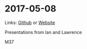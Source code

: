 # 2017-05-08
Links: [Github](https://github.com/irsbugs/meetings/blob/master/2017/2017-05-08/README.md) or [Website](https://irsbugs.github.io/meetings/2017/2017-05-08/) 

Presentations from Ian and Lawrence


M37
